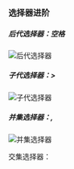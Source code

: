 ### 选择器进阶

##### 后代选择器：空格

![后代选择器](C:\Users\杨璟轩\Desktop\FE\css进阶\后代选择器.png)

##### 子代选择器：>

![子代选择器](C:\Users\杨璟轩\Desktop\FE\css进阶\子代选择器.png)

##### 并集选择器：,

![并集选择器](C:\Users\杨璟轩\Desktop\FE\css进阶\并集选择器.png)

交集选择器：